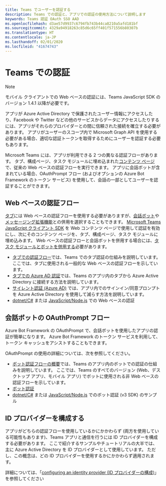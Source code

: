```yaml
---
title: Teams でユーザーを認証する
description: Teams での認証と、アプリでの認証の使用方法について説明します
keywords: Teams 認証 OAuth SSO AAD
ms.openlocfilehash: d3ae57d9937c6794fb743b44ca8210a5afd181bf
ms.sourcegitcommit: 4329a94918263c85d6c65ff401f571556b80307b
ms.translationtype: HT
ms.contentlocale: ja-JP
ms.lasthandoff: 02/01/2020
ms.locfileid: "41674743"
---
```

# <a name="authentication-in-teams"></a>Teams での認証

> [!Note]
> モバイル クライアントでの Web ベースの認証には、Teams JavaScript SDK のバージョン 1.4.1 以降が必要です。

アプリが Azure Active Directory で保護されたユーザー情報にアクセスしたり、Facebook や Twitter などの他のサービスからデータにアクセスしたりするには、アプリがそれらのプロバイダーとの間に信頼された接続を確立する必要があります。 アプリがユーザーのスコープ内で Microsoft Graph API を使用する必要がある場合、適切な認証トークンを取得するためにユーザーを認証する必要もあります。

Microsoft Teams には、アプリが利用できる 2 つの異なる認証フローがあります。 タブ、構成ページ、タスク モジュールに埋め込まれた[コンテンツ ページ](~/tabs/how-to/create-tab-pages/content-page.md)で、従来の Web ベースの認証フローを実行できます。 アプリに会話ボットが含まれている場合、OAuthPrompt フロー (およびオプションの Azure Bot Framework のトークン サービス) を使用して、会話の一部としてユーザーを認証することができます。

## <a name="web-based-authentication-flow"></a>Web ベースの認証フロー

[タブ](~/tabs/what-are-tabs.md)には Web ベースの認証フローを使用する必要がありますが、[会話ボット](~/bots/what-are-bots.md)や[メッセージング拡張機能](~/messaging-extensions/what-are-messaging-extensions.md)との併用を選択することもできます。 [Microsoft Teams JavaScript クライアント SDK](/javascript/api/overview/msteams-client) を Web コンテンツ ページで使用して認証を有効にし、次にそのコンテンツ ページを、タブ、構成ページ、タスク モジュールに埋め込みます。 Web ベースの認証フローと会話ボットを併用する場合には、[タスク モジュールとボットを併用する](~/task-modules-and-cards/task-modules/task-modules-bots.md)必要があります。

* [タブでの認証フロー](~/tabs/how-to/authentication/auth-flow-tab.md)では、Teams でのタブ認証の仕組みを説明しています。 ここでは、タブに使用される一般的な Web ベースの認証フローを示しています。
* [タブでの Azure AD 認証](~/tabs/how-to/authentication/auth-tab-AAD.md)では、Teams のアプリ内のタブから Azure Active Directory に接続する方法を説明しています。
* [サイレント認証 (Azure AD)](~/tabs/how-to/authentication/auth-silent-AAD.md) では、アプリ内でのサインイン/同意プロンプトを Azure Active Directory を使用して減らす方法を説明しています。
* [dotnet/C#](https://github.com/OfficeDev/microsoft-teams-sample-complete-csharp) または [JavaScript/Node.js](https://github.com/OfficeDev/microsoft-teams-sample-complete-node) での Web ベースの認証

## <a name="the-oauthprompt-flow-for-conversational-bots"></a>会話ボットの OAuthPrompt フロー

Azure Bot Framework の OAuthPrompt で、会話ボットを使用したアプリの認証が簡単になります。 Azure Bot Framework のトークン サービスを利用して、トークン キャッシュをアシストすることもできます。

OAuthPrompt の使用の詳細については、次を参照してください。

* [ボット認証フローの概要](~/bots/how-to/authentication/auth-flow-bot.md)では、Teams のアプリ内のボットでの認証の仕組みを説明しています。 ここでは、Teams のすべてのバージョン (Web、デスクトップ アプリ、モバイル アプリ) でボットに使用される非 Web ベースの認証フローを示しています。
* [ボット認証](~/bots/how-to/authentication/add-authentication.md)
* [dotnet/C#](https://github.com/microsoft/BotBuilder-Samples/tree/master/samples/csharp_dotnetcore/46.teams-auth) または [JavaScript/Node.js](https://github.com/microsoft/BotBuilder-Samples/tree/master/samples/javascript_nodejs/46.teams-auth) でのボット認証 (v3 SDK) のサンプル

## <a name="configure-your-identity-provider"></a>ID プロバイダーを構成する

アプリがどちらの認証フローを使用しているかにかかわらず (両方を使用している可能性もあります)、Teams アプリと通信を行うには ID プロバイダーを構成する必要があります。 ここで紹介するサンプルやチュートリアルの大半では、主に Azure Active Directory を ID プロバイダーとして使用しています。 ただし、この概念は、どの ID プロバイダーを使用するかにかかわらず適用されます。

詳細については、「[configuring an identity provider (ID プロバイダーの構成)](~/concepts/authentication/configure-identity-provider.md)」を参照してください
